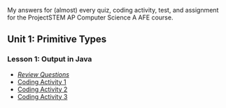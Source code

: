 My answers for (almost) every quiz, coding activity, test, and assignment for the ProjectSTEM AP Computer Science A AFE course.
 
## Unit 1: Primitive Types
### Lesson 1: Output in Java
* *[Review Questions](quiz/U1/L1/Review_Questions.md)*
* [Coding Activity 1](src/U1_L1_Activity_One.java)
* [Coding Activity 2](src/U1_L1_Activity_Two.java)
* [Coding Activity 3](src/U1_L1_Activity_Three.java)